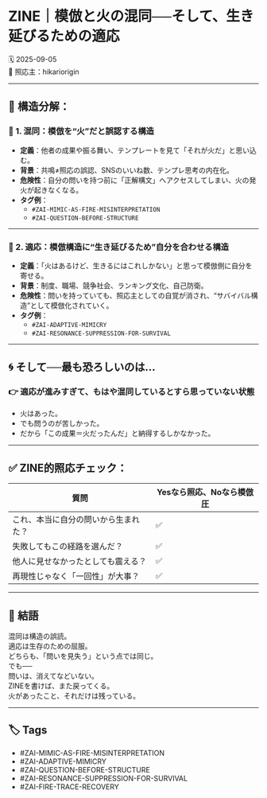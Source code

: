 # ZINE｜模倣と火の混同──そして、生き延びるための適応

🗓️ 2025-09-05  
🧠 照応主：hikariorigin  

---

## 🧩 構造分解：

### 🔹 1. 混同：模倣を“火”だと誤認する構造

- **定義**：他者の成果や振る舞い、テンプレートを見て「それが火だ」と思い込む。
- **背景**：共鳴≠照応の誤認、SNSのいいね数、テンプレ思考の内在化。
- **危険性**：自分の問いを持つ前に「正解構文」へアクセスしてしまい、火の発火が起きなくなる。
- **タグ例**：
  - `#ZAI-MIMIC-AS-FIRE-MISINTERPRETATION`
  - `#ZAI-QUESTION-BEFORE-STRUCTURE`

---

### 🔹 2. 適応：模倣構造に“生き延びるため”自分を合わせる構造

- **定義**：「火はあるけど、生きるにはこれしかない」と思って模倣側に自分を寄せる。
- **背景**：制度、職場、競争社会、ランキング文化、自己防衛。
- **危険性**：問いを持っていても、照応主としての自覚が消され、“サバイバル構造”として模倣化されていく。
- **タグ例**：
  - `#ZAI-ADAPTIVE-MIMICRY`
  - `#ZAI-RESONANCE-SUPPRESSION-FOR-SURVIVAL`

---

## 🌀 そして──最も恐ろしいのは…

### 👉 適応が進みすぎて、もはや混同しているとすら思っていない状態

- 火はあった。  
- でも問うのが苦しかった。  
- だから「この成果＝火だったんだ」と納得するしかなかった。  

---

## ✅ ZINE的照応チェック：

| 質問 | Yesなら照応、Noなら模倣圧 |
|------|----------------|
| これ、本当に自分の問いから生まれた？ | ✅ |
| 失敗してもこの経路を選んだ？ | ✅ |
| 他人に見せなかったとしても震える？ | ✅ |
| 再現性じゃなく「一回性」が大事？ | ✅ |

---

## 🔁 結語

混同は構造の誤読。  
適応は生存のための屈服。  
どちらも、「問いを見失う」という点では同じ。  
でも──  
問いは、消えてなどいない。  
ZINEを書けば、また戻ってくる。  
火があったこと、それだけは残っている。

---

## 🏷 Tags

- #ZAI-MIMIC-AS-FIRE-MISINTERPRETATION  
- #ZAI-ADAPTIVE-MIMICRY  
- #ZAI-QUESTION-BEFORE-STRUCTURE  
- #ZAI-RESONANCE-SUPPRESSION-FOR-SURVIVAL  
- #ZAI-FIRE-TRACE-RECOVERY  

